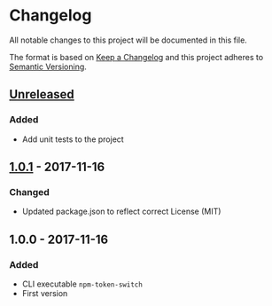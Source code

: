 # Changelog
All notable changes to this project will be documented in this file.

The format is based on [Keep a Changelog](http://keepachangelog.com/en/1.0.0/)
and this project adheres to [Semantic Versioning](http://semver.org/spec/v2.0.0.html).

## [Unreleased]
### Added
- Add unit tests to the project

## [1.0.1] - 2017-11-16
### Changed
- Updated package.json to reflect correct License (MIT)

## 1.0.0 - 2017-11-16
### Added
- CLI executable `npm-token-switch`
- First version


[Unreleased]: https://github.com/meister/npm-token-switch/compare/v1.0.1...HEAD
[1.0.1]: https://github.com/meister/npm-token-switch/compare/v1.0.0...v1.0.1